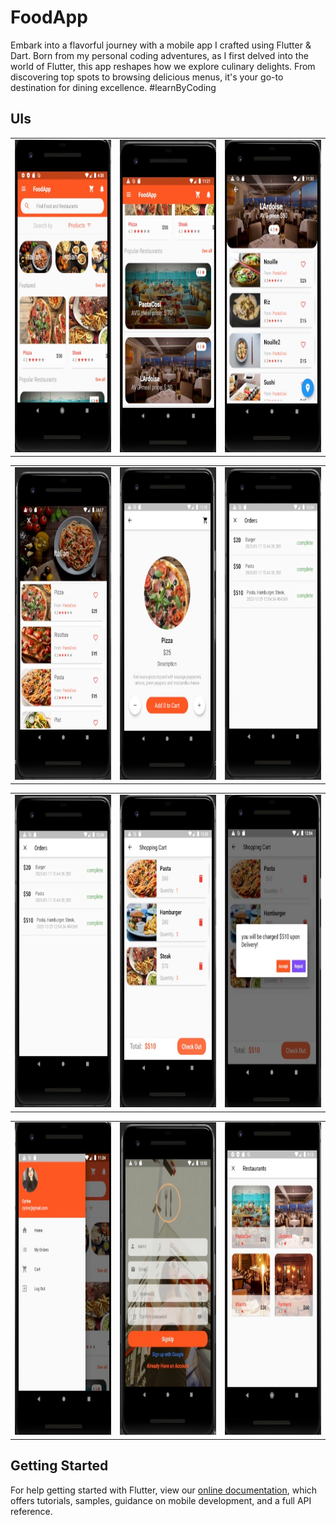 # FoodApp

Embark into a flavorful journey with a mobile app I crafted using Flutter & Dart. Born from my personal coding adventures, as I first delved into the world of Flutter, 
this app reshapes how we explore culinary delights. From discovering top spots to browsing delicious menus, it's your go-to destination for dining excellence.
#learnByCoding

## UIs

<div>
  <div>
    <table>
      <tr>
        <td><img src="./img/app.jpeg" width=270 height=500></td>
        <td><img src="./img/restaurants.jpeg" width=270 height=500></td>
        <td><img src="./img/restaurant.jpeg" width=270 height=500></td>
      </tr>
   </table>
  </div>

  <div>
    <table>
      <tr>
        <td><img src="./img/menu.jpeg" width=270 height=500></td>
        <td><img src="./img/item.jpeg" width=270 height=500></td>
        <td><img src="./img/orders.png" width=270 height=500></td>
      </tr>
   </table>
  </div>

  <div>
    <table>
      <tr>
        <td><img src="./img/orders.png" width=270 height=500></td>
        <td><img src="./img/shoppingcart.jpeg" width=270 height=500></td>
        <td><img src="./img/checkout.png" width=270 height=500></td>
      </tr>
   </table>
  </div>

  <div>
    <table>
      <tr>
        <td><img src="./img/userprofile.jpeg" width=270 height=500></td>
        <td><img src="./img/signup.png" width=270 height=500></td>
        <td><img src="./img/restaurantsList.jpeg" width=270 height=500></td>
      </tr>
   </table>
  </div>
</div>


## Getting Started
For help getting started with Flutter, view our
[online documentation](https://flutter.dev/docs), which offers tutorials,
samples, guidance on mobile development, and a full API reference.


